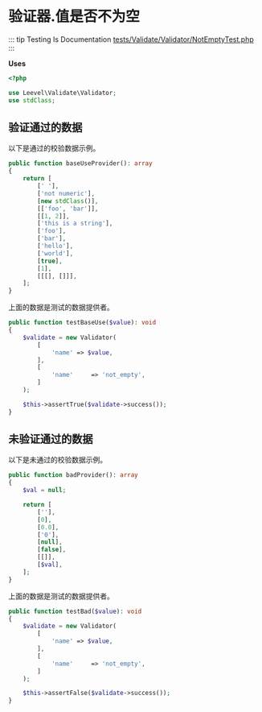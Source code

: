 # 验证器.值是否不为空

::: tip Testing Is Documentation
[tests/Validate/Validator/NotEmptyTest.php](https://github.com/hunzhiwange/framework/blob/master/tests/Validate/Validator/NotEmptyTest.php)
:::
    
**Uses**

``` php
<?php

use Leevel\Validate\Validator;
use stdClass;
```

## 验证通过的数据

以下是通过的校验数据示例。

``` php
public function baseUseProvider(): array
{
    return [
        [' '],
        ['not numeric'],
        [new stdClass()],
        [['foo', 'bar']],
        [[1, 2]],
        ['this is a string'],
        ['foo'],
        ['bar'],
        ['hello'],
        ['world'],
        [true],
        [1],
        [[[], []]],
    ];
}
```

上面的数据是测试的数据提供者。


``` php
public function testBaseUse($value): void
{
    $validate = new Validator(
        [
            'name' => $value,
        ],
        [
            'name'     => 'not_empty',
        ]
    );

    $this->assertTrue($validate->success());
}
```
    
## 未验证通过的数据

以下是未通过的校验数据示例。

``` php
public function badProvider(): array
{
    $val = null;

    return [
        [''],
        [0],
        [0.0],
        ['0'],
        [null],
        [false],
        [[]],
        [$val],
    ];
}
```

上面的数据是测试的数据提供者。


``` php
public function testBad($value): void
{
    $validate = new Validator(
        [
            'name' => $value,
        ],
        [
            'name'     => 'not_empty',
        ]
    );

    $this->assertFalse($validate->success());
}
```